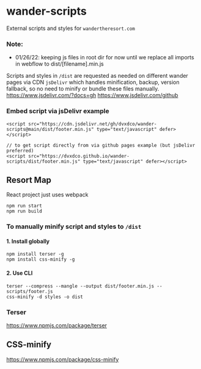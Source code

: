 # wander-scripts
External scripts and styles for `wandertheresort.com`

### Note:
- 01/26/22: keeping js files in root dir for now until we replace all imports in webflow to dist/[filename].min.js

Scripts and styles in `/dist` are requested as needed on different wander pages via CDN `jsDelivr` which handles minification, backup, version fallback, so no need to minify or bundle these files manually.
https://www.jsdelivr.com/?docs=gh
https://www.jsdelivr.com/github

### Embed script via jsDelivr example
```
<script src="https://cdn.jsdelivr.net/gh/dvxdco/wander-scripts@main/dist/footer.min.js" type="text/javascript" defer></script>

// to get script directly from via github pages example (but jsDelivr preferred)
<script src="https://dvxdco.github.io/wander-scripts/dist/footer.min.js" type="text/javascript" defer></script>
```

## Resort Map

React project just uses webpack
```
npm run start
npm run build
```

### To manually minify script and styles to `/dist `

#### 1. Install globally
```
npm install terser -g
npm install css-minify -g
```

#### 2. Use CLI

```
terser --compress --mangle --output dist/footer.min.js -- scripts/footer.js   
css-minify -d styles -o dist
```

### Terser
https://www.npmjs.com/package/terser

## CSS-minify
https://www.npmjs.com/package/css-minify
